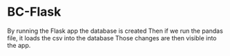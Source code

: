 # BC-Flask
By running the Flask app the database is created
Then if we run the pandas file, it loads the csv into the database
Those changes are then visible into the app.
